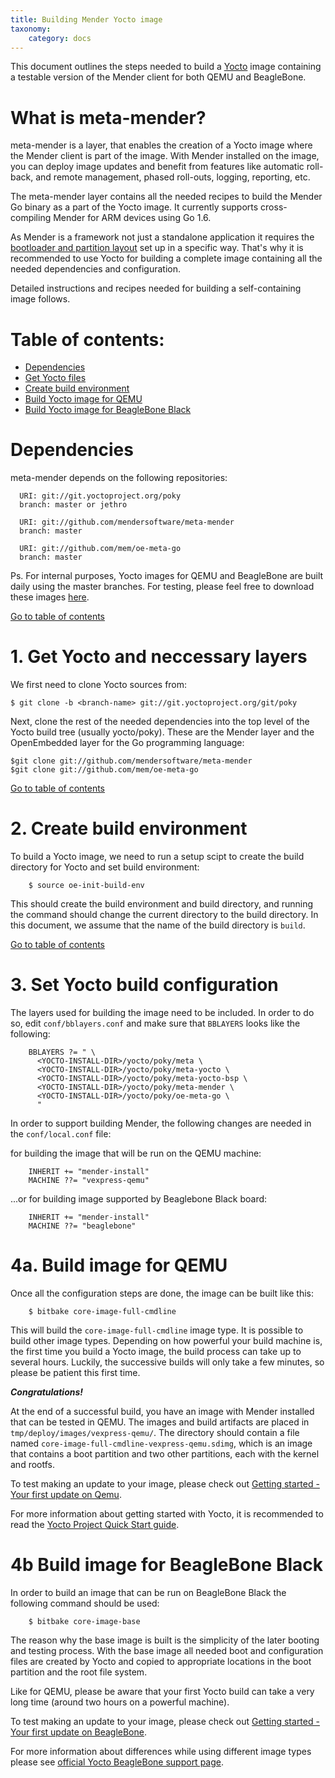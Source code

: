```yaml
---
title: Building Mender Yocto image
taxonomy:
    category: docs
---
```


This document outlines the steps needed to build a [Yocto](https://www.yoctoproject.org/?target=_blank) image containing a testable version of the Mender client for both QEMU and BeagleBone.


What is meta-mender?
==============

meta-mender is a layer, that enables the creation of a Yocto image where the Mender client is part of the image. With Mender installed on the image, you can deploy image updates and benefit from features like automatic roll-back, and remote management, phased roll-outs, logging, reporting, etc.

The meta-mender layer contains all the needed recipes to build the Mender Go binary as a part of the Yocto image. It currently supports cross-compiling Mender for ARM devices using Go 1.6.

As Mender is a framework not just a standalone application it requires the
[bootloader and partition layout](../../Getting-started/System-requirements#device-partitioning) set up in a specific way. That's why it is
recommended to use Yocto for building a complete image containing all the needed
dependencies and configuration.

Detailed instructions and recipes needed for building a self-containing image follows.

<a name="toc"></a>Table of  contents:
=========
* [Dependencies](#dependencies)
* [Get Yocto files](#get-yocto-files)
* [Create build environment](#create-build-environment)
* [Build Yocto image for QEMU](#build-yocto-image-for-qemu)
* [Build Yocto image for BeagleBone Black](#build-yocto-image-for-beaglebone)

<a name="dependencies"></a>Dependencies
============

meta-mender depends on the following repositories:

```
  URI: git://git.yoctoproject.org/poky
  branch: master or jethro

  URI: git://github.com/mendersoftware/meta-mender
  branch: master

  URI: git://github.com/mem/oe-meta-go
  branch: master
```

Ps. For internal purposes, Yocto images for QEMU and BeagleBone are built daily using the master branches. For testing, please feel free to download these images [here](https://goo.gl/mmJoxs?target=_blank).

[Go to table of contents](#toc)

<a name="get-yocto-files"></a>1. Get Yocto and neccessary layers
====================

We first need to clone Yocto sources from:

```
$ git clone -b <branch-name> git://git.yoctoproject.org/git/poky
```

Next, clone the rest of the needed dependencies into the top level
of the Yocto build tree (usually yocto/poky). These are the Mender layer and the 
OpenEmbedded layer for the Go programming language:

```
$git clone git://github.com/mendersoftware/meta-mender
$git clone git://github.com/mem/oe-meta-go
```

[Go to table of contents](#toc)

<a name="create-build-environment"></a>2. Create build environment
====================

To build a Yocto image, we need to run a setup scipt to create the build directory for Yocto and set build environment:

```
    $ source oe-init-build-env
```

This should create the build environment and build directory, and running the
command should change the current directory to the build directory. In this
document, we assume that the name of the build directory is `build`.

[Go to table of contents](#toc)


<a name="set-yocto-build-configuration"></a>3. Set Yocto build configuration
============================

The layers used for building the image need to be included.  In order to do so,
edit `conf/bblayers.conf` and make sure that `BBLAYERS` looks like the
following:

```
    BBLAYERS ?= " \
      <YOCTO-INSTALL-DIR>/yocto/poky/meta \
      <YOCTO-INSTALL-DIR>/yocto/poky/meta-yocto \
      <YOCTO-INSTALL-DIR>/yocto/poky/meta-yocto-bsp \
      <YOCTO-INSTALL-DIR>/yocto/poky/meta-mender \
      <YOCTO-INSTALL-DIR>/yocto/poky/oe-meta-go \
      "
```

In order to support building Mender, the following changes are needed in the
```conf/local.conf``` file:

for building the image that will be run on the QEMU machine:

```
    INHERIT += "mender-install"
    MACHINE ??= "vexpress-qemu"
```

...or for building image supported by Beaglebone Black board:

```
    INHERIT += "mender-install"
    MACHINE ??= "beaglebone"
```


<a name="build-yocto-image-for-qemu"></a>4a. Build image for QEMU
==========================

Once all the configuration steps are done, the image can be built like this:

```
    $ bitbake core-image-full-cmdline
```

This will build the `core-image-full-cmdline` image type. It is possible to
build other image types. Depending on how powerful your build machine is, the first time you build a Yocto image, the build process can take up to several hours. Luckily, the successive builds will only take a few minutes, so please be patient this first time. 

***Congratulations!*** 

At the end of a successful build, you have an image with Mender installed that can be tested in QEMU.  The images
and build artifacts are placed in `tmp/deploy/images/vexpress-qemu/`. The
directory should contain a file named
```core-image-full-cmdline-vexpress-qemu.sdimg```, which is an image that
contains a boot partition and two other partitions, each with the kernel and
rootfs.

To test making an update to your image, please check out [Getting started - Your first update on Qemu](../../Getting-started/Your-first-update-on-qemu).

For more information about getting started with Yocto, it is recommended to read
the [Yocto Project Quick Start
guide](http://www.yoctoproject.org/docs/2.0/yocto-project-qs/yocto-project-qs.html?target=_blank).


<a name="build-yocto-image-for-beaglebone"></a>4b Build image for BeagleBone Black
======================================

In order to build an image that can be run on BeagleBone Black the following
command should be used:

```
    $ bitbake core-image-base
```

The reason why the base image is built is the simplicity of the later booting
and testing process. With the base image all needed boot and configuration files
are created by Yocto and copied to appropriate locations in the boot partition
and the root file system.

Like for QEMU, please be aware that your first Yocto build can take a very long time  (around two hours on a powerful machine).

To test making an update to your image, please check out [Getting started - Your first update on BeagleBone](../../Getting-started/Your-first-update-on-BeagleBone).


For more information about differences while using
different image types please see [official Yocto BeagleBone support
page](https://www.yoctoproject.org/downloads/bsps/daisy16/beaglebone).

